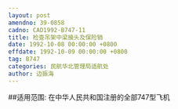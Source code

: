 ```yaml
---
layout: post
amendno: 39-0858
cadno: CAD1992-B747-11
title: 检查吊架中梁接头及保险销
date: 1992-10-08 00:00:00 +0800
effdate: 1992-10-09 00:00:00 +0800
tag: B747
categories: 民航华北管理局适航处
author: 边振海
---
```


##适用范围:
在中华人民共和国注册的全部747型飞机

